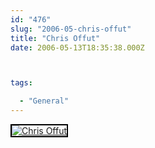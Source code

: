 ```yaml
---
id: "476"
slug: "2006-05-chris-offut"
title: "Chris Offut"
date: 2006-05-13T18:35:38.000Z



tags:

  - "General"
---
```

<div class="sqs-html-content">
  <div style="float: left; margin-right: 10px; margin-bottom: 10px;"> <a href="http://www.flickr.com/photos/mclazarus/145798052/" title="Chris Offut"><img src="http://static.flickr.com/54/145798052_0340cfecda_m.jpg" alt="Chris Offut" style="border: solid 2px #000000;" /></a>
</div>
<p><br clear="all" /></p>
</div>
